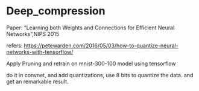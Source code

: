 # Deep_compression

Paper: “Learning both Weights and Connections for Efficient Neural Networks”,NIPS 2015

refers: https://petewarden.com/2016/05/03/how-to-quantize-neural-networks-with-tensorflow/

Apply Pruning and retrain on mnist-300-100 model using tensorflow

do it in convnet, and add quantizations, use 8 bits to quantize the data.
and get an remarkable result.
